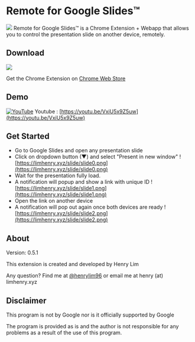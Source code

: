 # Remote for Google Slides™
![](http://i.imgur.com/lbFE1BJ.png)
Remote for Google Slides™ is a Chrome Extension + Webapp that allows you to control the presentation slide on another device, remotely.

## Download
[![](http://i.imgur.com/xFuWEDa.png)](https://chrome.google.com/webstore/detail/google-slides-remote/pojijacppbhikhkmegdoechbfiiibppi?utm_source=limhenry.xyz)

Get the Chrome Extension on [Chrome Web Store](https://chrome.google.com/webstore/detail/google-slides-remote/pojijacppbhikhkmegdoechbfiiibppi?utm_source=limhenry.xyz)

## Demo 
[![YouTube](http://i.imgur.com/2vJFec7.png)](https://youtu.be/VxiU5x9Z5uw)
Youtube : [https://youtu.be/VxiU5x9Z5uw](https://youtu.be/VxiU5x9Z5uw)

## Get Started
 - Go to Google Slides and open any presentation slide
 - Click on dropdown button (▼) and select "Present in new window"
   ![https://limhenry.xyz/slide/slide0.png](https://limhenry.xyz/slide/slide0.png)
 - Wait for the presentation fully load.
 - A notification will popup and show a link with unique ID
  ![https://limhenry.xyz/slide/slide1.png](https://limhenry.xyz/slide/slide1.png)
 - Open the link on another device
 - A notification will pop out again once both devices are ready
 ![https://limhenry.xyz/slide/slide2.png](https://limhenry.xyz/slide/slide2.png)

## About
Version: 0.5.1

This extension is created and developed by Henry Lim

Any question? Find me at [@henrylim96](https://twitter.com/henrylim96) or email me at henry (at) limhenry.xyz

## Disclaimer
This program is not by Google nor is it officially supported by Google

The program is provided as is and the author is not responsible for any problems as a result of the use of this program.